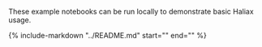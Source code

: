 These example notebooks can be run locally to demonstrate basic Haliax usage.

{%
include-markdown "../README.md" start="<!--haliax-examples-start-->" end="<!--haliax-examples-end-->"
%}
